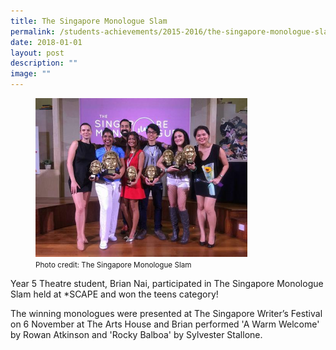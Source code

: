 ```yaml
---
title: The Singapore Monologue Slam
permalink: /students-achievements/2015-2016/the-singapore-monologue-slam/
date: 2018-01-01
layout: post
description: ""
image: ""
---
```

<figure>
<img style="width:80%" src="/images/monologue-slam6b4b9552fed369fba7eaff0000314707.jpg">
	<figcaption><small>Photo credit: The Singapore Monologue Slam</small></figcaption>
</figure>

Year 5 Theatre student, Brian Nai, participated in The Singapore Monologue Slam held at \*SCAPE and won the teens category!

The winning monologues were presented at The Singapore Writer’s Festival on 6 November at The Arts House and Brian performed 'A Warm Welcome' by Rowan Atkinson and 'Rocky Balboa' by Sylvester Stallone.